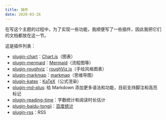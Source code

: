 ```yaml
---
title: 插件
date: 2020-03-26
---
```


在写这个主题的过程中，为了实现一些功能，我顺便写了一些插件，因此我把它们的文档都放在这一节。

这是插件列表：

- [plugin-chart](/zh/docs/plugins/chart/)：[Chart.js](https://www.chartjs.org)（图表）
- [plugin-mermaid](/zh/docs/plugins/mermaid/)：[Mermaid](https://mermaid-js.github.io)（流程图等）
- [plugin-roughviz](/zh/docs/plugins/roughviz/)：[roughViz.js](https://github.com/jwilber/roughViz)（手绘风格图表）
- [plugin-markmap](/zh/docs/plugins/markmap/)：[markmap](https://github.com/gera2ld/markmap)（思维导图）
- [plugin-katex](/zh/docs/plugins/katex/)：[KaTeX](https://katex.org/)（公式渲染）
- [plugin-md-plus](/zh/docs/plugins/md-plus/): 给 Markdown 添加更多语法和功能，目前支持脚注和高亮标记
- [plugin-reading-time](/zh/docs/plugins/reading-time/)：字数统计和阅读时长估计
- [plugin-baidu-tongji](/zh/docs/plugins/baidu-tongji/)：[百度统计](https://tongji.baidu.com/web/welcome/login)
- [plugin-rss](/zh/docs/plugins/rss/)：RSS
